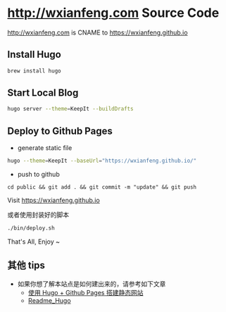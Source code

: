 http://wxianfeng.com Source Code
====
http://wxianfeng.com is CNAME to https://wxianfeng.github.io

## Install Hugo
```bash
brew install hugo
```

## Start Local Blog
```bash
hugo server --theme=KeepIt --buildDrafts
```

## Deploy to Github Pages
* generate static file
```bash
hugo --theme=KeepIt --baseUrl="https://wxianfeng.github.io/"
```

* push to github
```
cd public && git add . && git commit -m "update" && git push
```

Visit https://wxianfeng.github.io

或者使用封装好的脚本

```bash
./bin/deploy.sh
```

That's All, Enjoy ~

## 其他 tips
* 如果你想了解本站点是如何建出来的，请参考如下文章
   - [使用 Hugo + Github Pages 搭建静态网站](http://wxianfeng.com/2020/hugo-github-page/)
   - [Readme_Hugo](https://github.com/wxianfeng/wxianfeng.github.io_source/blob/master/Readme_Hugo.md)
